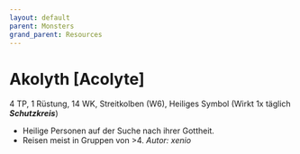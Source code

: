 ```yaml
---
layout: default
parent: Monsters
grand_parent: Resources
---
```


# Akolyth [Acolyte]
4 TP, 1 Rüstung, 14 WK, Streitkolben (W6), Heiliges Symbol (Wirkt 1x täglich ***Schutzkreis***)
- Heilige Personen auf der Suche nach ihrer Gottheit.
- Reisen meist in Gruppen von >4.
*Autor: xenio*